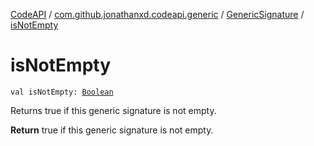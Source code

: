 [CodeAPI](../../index.md) / [com.github.jonathanxd.codeapi.generic](../index.md) / [GenericSignature](index.md) / [isNotEmpty](.)

# isNotEmpty

`val isNotEmpty: `[`Boolean`](https://kotlinlang.org/api/latest/jvm/stdlib/kotlin/-boolean/index.html)

Returns true if this generic signature is not empty.

**Return**
true if this generic signature is not empty.

